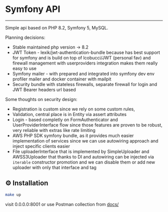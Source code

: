 # Symfony API
---

Simple api based on PHP 8.2, Symfony 5, MySQL.

Planning decisions:
- Stable maintained php version -> 8.2
- JWT Token - lexik/jwt-authentication-bundle because has best support for symfony and is build on top of lcobucci/JWT (personal fav) and firewall management with userproviders integration makes them really easy to use
- Symfony mailer - with prepared and integrated into symfony dev env profiler mailer and docker container with mailpit
- Security bundle with stateless firewalls, separate firewall for login and JWT Bearer headers url based


 Some thoughts on security design:
- Registration is custom since we rely on some custom rules,
- Validation, central place is in Entity via assert attributes
- Login - based completly on FormAuthenticator and UserProviderInterface flow since those features are proven to be robust, very reliable with extras like rate limiting
- AWS PHP SDK symfony bundle, as it provides much easier implementation of services since we can use autowiring approach and inject specific clients easier
- File uploaderInterface that is implemented by SimpleUploader and AWSS3Uploader that thanks to DI and autowiring can be injected via `iterable` constructor promotion and we can disable them or add new uploader with only that interface and tag

## ⚙️ Installation
```bash
make up
```
visit 0.0.0.0:8001 or use Postman collection from [docs/](docs/)
